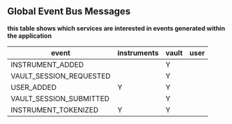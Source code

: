 ## Global Event Bus Messages

**this table shows which services are interested in events generated within the application**


|           event          |  instruments  |  vault  |  user  |
|--------------------------|---------------|---------|--------|
|  INSTRUMENT_ADDED        |               |    Y    |        |
|  VAULT_SESSION_REQUESTED |               |    Y    |        |
|  USER_ADDED              |        Y      |    Y    |        |
|  VAULT_SESSION_SUBMITTED |               |    Y    |        |
|  INSTRUMENT_TOKENIZED    |        Y      |    Y    |        |

